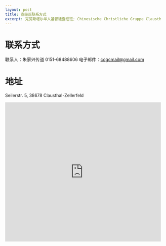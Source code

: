 ```yaml
---
layout: post
title: 查经班联系方式
excerpt: 克劳斯塔尔华人基督徒查经班; Chinesische Christliche Gruppe Clausthal (CCGC); Bibelkreis in Clausthal-Zellerfeld; 基督教教会; 联系方式; 电话邮箱; 地址
---
```

# 联系方式

联系人：朱家兴传道 0151-68488606
电子邮件：ccgcmail@gmail.com

# 地址

Seilerstr. 5, 38678 Clausthal-Zellerfeld

<iframe src="https://www.google.com/maps/embed?pb=!1m18!1m12!1m3!1d2467.25864376665!2d10.33393431591487!3d51.80143449698249!2m3!1f0!2f0!3f0!3m2!1i1024!2i768!4f13.1!3m3!1m2!1s0x47a53bf2a3059e5d%3A0x63b12a7967712ef7!2sSeilerstra%C3%9Fe+5%2C+38678+Clausthal-Zellerfeld!5e0!3m2!1szh-CN!2sde!4v1508531322950" width="100%" height="450" frameborder="0" style="border:0" allowfullscreen></iframe>